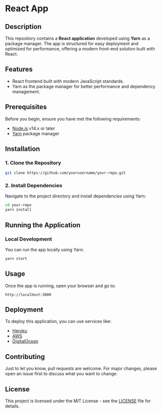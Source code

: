 # React App

## Description
This repository contains a **React application** developed using **Yarn** as a package manager. The app is structured for easy deployment and optimized for performance, offering a modern front-end solution built with React.

## Features
- React frontend built with modern JavaScript standards.
- Yarn as the package manager for better performance and dependency management.

## Prerequisites
Before you begin, ensure you have met the following requirements:
- [Node.js](https://nodejs.org/en/) v14.x or later
- [Yarn](https://yarnpkg.com/) package manager

## Installation

### 1. Clone the Repository
```bash
git clone https://github.com/yourusername/your-repo.git
```

### 2. Install Dependencies
Navigate to the project directory and install dependencies using Yarn:
```bash
cd your-repo
yarn install
```

## Running the Application

### Local Development
You can run the app locally using Yarn:
```bash
yarn start
```

## Usage
Once the app is running, open your browser and go to:
```
http://localhost:3000
```

## Deployment
To deploy this application, you can use services like:
- [Heroku](https://www.heroku.com/)
- [AWS](https://aws.amazon.com/)
- [DigitalOcean](https://www.digitalocean.com/)

## Contributing
Just to let you know, pull requests are welcome. For major changes, please open an issue first to discuss what you want to change.

## License
This project is licensed under the MIT License - see the [LICENSE](LICENSE) file for details.

